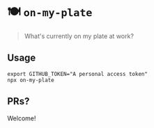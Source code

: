 # :plate_with_cutlery: `on-my-plate`
> What's currently on my plate at work?

## Usage

```shell
export GITHUB_TOKEN="A personal access token"
npx on-my-plate
```

## PRs?

Welcome!
